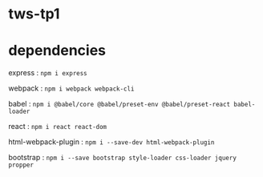 # tws-tp1
# dependencies
express : `npm i express`

webpack : `npm i webpack webpack-cli`

babel : `npm i @babel/core @babel/preset-env @babel/preset-react babel-loader`

react : `npm i react react-dom`

html-webpack-plugin : `npm i --save-dev html-webpack-plugin`

bootstrap : `npm i --save bootstrap style-loader css-loader jquery propper `
